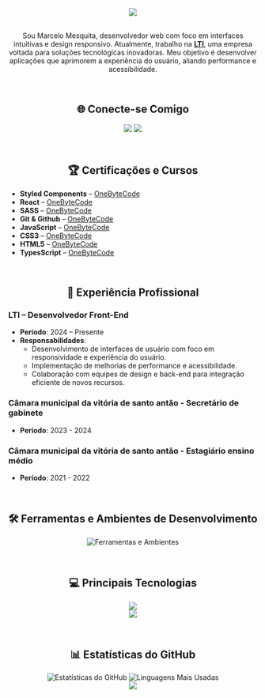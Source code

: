 <div align="center">

<img src="https://capsule-render.vercel.app/api?type=venom&height=150&color=gradient&text=Marcelo%20Mesquita&fontAlign=50&fontSize=40&desc=Desenvolvedor%20Front-end&descAlignY=70&descAlign=50" />

</div>

<br>

</div>

<p align="center">
Sou Marcelo Mesquita, desenvolvedor web com foco em interfaces intuitivas e design responsivo. Atualmente, trabalho na <a href="https://lti.net.br/"><strong>LTI</strong></a>, uma empresa voltada para soluções tecnológicas inovadoras. Meu objetivo é desenvolver aplicações que aprimorem a experiência do usuário, aliando performance e acessibilidade.
</p>

<br>

<div align="center">

## 🌐 Conecte-se Comigo

</div>

<p align="center">
  <a href="https://github.com/MrMesquita"><img src="https://img.shields.io/badge/GitHub-181717?style=for-the-badge&logo=github&logoColor=white" /></a>
  <a href="https://www.linkedin.com/in/marcelo-g-mesquita/"><img src="https://img.shields.io/badge/LinkedIn-0A66C2?style=for-the-badge&logo=linkedin&logoColor=white" /></a>
</p>

<br>

<div align="center">

## 🏆 Certificações e Cursos

</div>

- **Styled Components** – [OneByteCode](https://drive.google.com/file/d/1N8oykrXtvu7_xQcgZGyjYfXp5sOgLnGV/view?usp=sharing)  
- **React** – [OneByteCode](https://drive.google.com/file/d/1EbbgiVbvX_T3smR1n_wJXP0-zWR-jfiq/view?usp=drive_link)  
- **SASS** – [OneByteCode](https://drive.google.com/file/d/1xnJc_J6xMmwY0eSgJjz0waVQJwmsnDFu/view?usp=sharing)  
- **Git & Github** – [OneByteCode](https://drive.google.com/file/d/17KSqRP6m28YEYT0GNC-PnEZDvYENid6Z/view?usp=sharing)
- **JavaScript** – [OneByteCode](https://drive.google.com/file/d/1NoHmSuRbNKvauYDpWmGmCHeflpGXH9YZ/view?usp=sharing)
- **CSS3** – [OneByteCode](https://drive.google.com/file/d/1TuRE4VdXD5uem9012aRuu1_B90Inzx1e/view?usp=drive_link)  
- **HTML5** – [OneByteCode](https://drive.google.com/file/d/1MepBzgyYVr9EaBJ285XcH38ajfQVA8vF/view?usp=sharing)
- **TypesScript** – [OneByteCode](https://drive.google.com/file/d/1HaCbBd599-NX1LUYz3HlR7m69lgal-NK/view?usp=drive_link)
  
<br>

<div align="center">

## 💼 Experiência Profissional

</div>

### LTI – Desenvolvedor Front-End
- **Período**: 2024 – Presente
- **Responsabilidades**:
  - Desenvolvimento de interfaces de usuário com foco em responsividade e experiência do usuário.
  - Implementação de melhorias de performance e acessibilidade.
  - Colaboração com equipes de design e back-end para integração eficiente de novos recursos.
    
### Câmara municipal da vitória de santo antão - Secretário de gabinete 
- **Período**: 2023 - 2024

### Câmara municipal da vitória de santo antão - Estagiário ensino médio
- **Período**: 2021 - 2022

<br>

<div align="center">

## 🛠️ Ferramentas e Ambientes de Desenvolvimento

<img src="https://skill-icons-v2.vercel.app/api/icons?i=vscode,github,git,figma,docker&theme=dark" alt="Ferramentas e Ambientes" /><br>
</div>

<br>

<div align="center">

## 💻 Principais Tecnologias

<img src="https://skill-icons-v2.vercel.app/api/icons?i=html,css,sass,javascript,typescript&theme=dark" /><br>
<img src="https://skill-icons-v2.vercel.app/api/icons?i=webpack,bootstrap,jquery,php,npm&theme=dark" />
</div>

<br>

<div align="center">

## 📊 Estatísticas do GitHub

<img src="https://github-readme-stats.vercel.app/api?username=MrMesquita&hide_border=true&theme=transparent" alt="Estatísticas do GitHub" />
<img src="https://github-readme-stats.vercel.app/api/top-langs/?username=MrMesquita&layout=compact&theme=transparent&hide_border=true" alt="Linguagens Mais Usadas" />

<br>

<img src="https://capsule-render.vercel.app/api?type=waving&height=150&color=gradient&section=footer">

</div>

